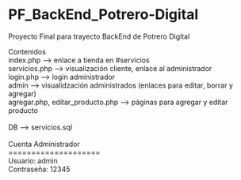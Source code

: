 # PF_BackEnd_Potrero-Digital
Proyecto Final para trayecto BackEnd de Potrero Digital<br>

Contenidos <br>
index.php --> enlace a tienda en #servicios <br>
servicios.php --> visualización cliente, enlace al administrador <br>
login.php --> login administrador <br>
admin --> visualidzación administrados (enlaces para editar, borrar y agregar) <br>
agregar.php, editar_producto.php --> páginas para agregar y editar producto <br>
<br>
DB --> servicios.sql <br>
<br>
Cuenta Administrador<br>
====================<br>
Usuario: admin<br>
Contraseña: 12345<br>

